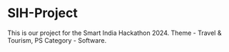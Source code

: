# SIH-Project
This is our project for the Smart India Hackathon 2024.
Theme - Travel & Tourism, PS Category - Software.
